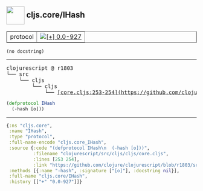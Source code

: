 ## <img width="48px" valign="middle" src="http://i.imgur.com/Hi20huC.png"> cljs.core/IHash

 <table border="1">
<tr>
<td>protocol</td>
<td><a href="https://github.com/cljsinfo/api-refs/tree/0.0-927"><img valign="middle" alt="[+] 0.0-927" src="https://img.shields.io/badge/+-0.0--927-lightgrey.svg"></a> </td>
</tr>
</table>

 <samp>
</samp>

```
(no docstring)
```

---

 <pre>
clojurescript @ r1803
└── src
    └── cljs
        └── cljs
            └── <ins>[core.cljs:253-254](https://github.com/clojure/clojurescript/blob/r1803/src/cljs/cljs/core.cljs#L253-L254)</ins>
</pre>

```clj
(defprotocol IHash
  (-hash [o]))
```


---

```clj
{:ns "cljs.core",
 :name "IHash",
 :type "protocol",
 :full-name-encode "cljs.core_IHash",
 :source {:code "(defprotocol IHash\n  (-hash [o]))",
          :filename "clojurescript/src/cljs/cljs/core.cljs",
          :lines [253 254],
          :link "https://github.com/clojure/clojurescript/blob/r1803/src/cljs/cljs/core.cljs#L253-L254"},
 :methods [{:name "-hash", :signature ["[o]"], :docstring nil}],
 :full-name "cljs.core/IHash",
 :history [["+" "0.0-927"]]}

```

